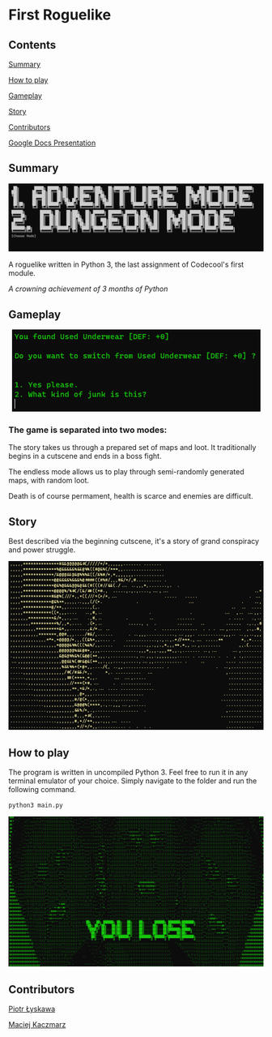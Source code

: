 # First Roguelike

## Contents

[Summary](#summary)

[How to play](#how-to-play)

[Gameplay](#gameplay)

[Story](#story)

[Contributors](#contributors)

[Google Docs Presentation](https://docs.google.com/presentation/d/1AMlrvNyPLgIQOAfJwGRZD8c8g8McborbmvjjCu3x6Lg/edit?usp=sharing)

## Summary

<p align="center">
  <img src="https://github.com/Piterino/firstroguelike/blob/main/pictures/screenshot_gamemode.png?raw=true" alt="Gamemode"/>
</p>

A roguelike written in Python 3, the last assignment of Codecool's first module.

*A crowning achievement of 3 months of Python*

## Gameplay

<p align="center">
  <img src="https://github.com/Piterino/firstroguelike/blob/main/pictures/screenshot_armorpickup.png?raw=true" alt="Armor pickup"/>
</p>

### The game is separated into two modes:

The story takes us through a prepared set of maps and loot. It traditionally begins in a cutscene and ends in a boss fight.

The endless mode allows us to play through semi-randomly generated maps, with random loot.

Death is of course permament, health is scarce and enemies are difficult.

## Story

Best described via the beginning cutscene, it's a story of grand conspiracy and power struggle.

<p align="center">
  <img src="https://github.com/Piterino/firstroguelike/blob/main/pictures/screenshot_story_alien.png?raw=true" alt="Alien"/>
</p>

## How to play

The program is written in uncompiled Python 3. Feel free to run it in any terminal emulator of your choice. Simply navigate to the folder and run the following command.

```bash
python3 main.py
```

<p align="center">
  <img src="https://github.com/Piterino/firstroguelike/blob/main/pictures/screenshot_losescreen.png?raw=true" alt="Lose screen"/>
</p>

## Contributors

[Piotr Łyskawa](https://github.com/Piterino)

[Maciej Kaczmarz](https://github.com/Macardor)

